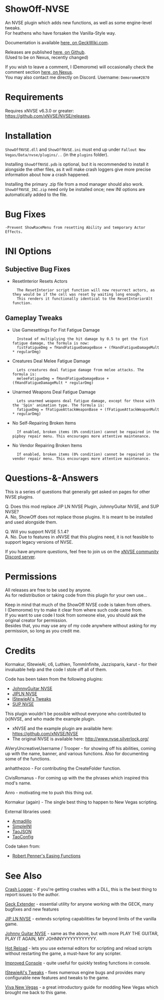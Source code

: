 # ShowOff-NVSE
An NVSE plugin which adds new functions, as well as some engine-level tweaks.\
For heathens who have forsaken the Vanilla-Style way. 

Documentation is available [here, on GeckWiki.com](https://geckwiki.com/index.php?title=Category:Functions_(ShowOff_NVSE)).

Releases are published [here, on Github](https://github.com/Demorome/Showoff-NVSE/releases).\
(Used to be on Nexus, recently changed)

If you wish to leave a comment, I (Demorome) will occasionally check the comment section [here, on Nexus](https://www.nexusmods.com/newvegas/mods/72541?tab=posts).\
You may also contact me directly on Discord. Username: `Demorome#2870`


# Requirements
Requires xNVSE v6.3.0 or greater: https://github.com/xNVSE/NVSE/releases.


# Installation
`ShowOffNVSE.dll` and `ShowOffNVSE.ini` must end up under `Fallout New Vegas/Data/nvse/plugins/..` (in the `plugins` folder).

Installing `ShowOffNVSE.pdb` is optional, but it is recommended to install it alongside the other files, as it will make crash loggers give more precise information about how a crash happened.

Installing the primary .zip file from a mod manager should also work.
`ShowOffNVSE_INI.zip` need only be installed once; new INI options are automatically added to the file.


# Bug Fixes

    -Prevent ShowRaceMenu from resetting Ability and temporary Actor Effects.

# INI Options

## Subjective Bug Fixes
* ResetInterior Resets Actors

        The ResetInterior script function will now resurrect actors, as they would be if the cell was reset by waiting long enough.
        This renders it functionally identical to the ResetInteriorAlt function.
    
## Gameplay Tweaks
* Use Gamesettings For Fist Fatigue Damage

        Instead of multiplying the hit damage by 0.5 to get the fist fatigue damage, the formula is now:
		fistFatigueDmg = fHandFatigueDamageBase + (fHandFatigueDamageMult * regularDmg)
        
* Creatures Deal Melee Fatigue Damage

        Lets creatures deal fatigue damage from melee attacks. The formula is:
		meleeFatigueDmg = fHandFatigueDamageBase + (fHandFatigueDamageMult * regularDmg)
        
* Unarmed Weapons Deal Fatigue Damage

        Lets unarmed weapons deal fatigue damage, except for those with the 'Spin' animation type. The formula is:
		fatigueDmg = fFatigueAttackWeaponBase + (fFatigueAttackWeaponMult * regularDmg)
        
* No Self-Repairing Broken Items

        If enabled, broken items (0% condition) cannot be repaired in the pipboy repair menu. This encourages more attentive maintenance.
        
* No Vendor Repairing Broken Items

        If enabled, broken items (0% condition) cannot be repaired in the vendor repair menu. This encourages more attentive maintenance.


# Questions-&-Answers

This is a series of questions that generally get asked on pages for other NVSE plugins.

Q. Does this mod replace JIP LN NVSE Plugin, JohnnyGuitar NVSE, and SUP NVSE?\
A. No, ShowOff does not replace those plugins. It is meant to be installed and used alongside them.

Q. Will you support NVSE 5.1.4?\
A. No. Due to features in xNVSE that this plugins need, it is not feasible to support legacy versions of NVSE.

If you have anymore questions, feel free to join us on the [xNVSE community Discord server](https://discord.com/invite/EebN93s). 

# Permissions
All releases are free to be used by anyone.\
As for redistribution or taking code from this plugin for your own use...

Keep in mind that much of the ShowOff NVSE code is taken from others.\
I (Demorome) try to make it clear from where such code came from.\
If you want to use code I took from someone else, you should ask the original creator for permission.\
Besides that, you may use any of my code anywhere without asking for my permission, so long as you credit me.

# Credits
Kormakur, lStewieAl, c6, Luthien, TommInfinite, Jazzisparis, karut - for their invaluable help and the code I stole off all of them.

Code has been taken from the following plugins:
* [JohnnyGuitar NVSE](https://www.nexusmods.com/newvegas/mods/66927)
* [JIPLN NVSE](https://www.nexusmods.com/newvegas/mods/58277) 
* [lStewieAl's Tweaks](https://www.nexusmods.com/newvegas/mods/66347)
* [SUP NVSE](https://www.nexusmods.com/newvegas/mods/73160)

This plugin wouldn't be possible without everyone who contributed to (x)NVSE, and who made the example plugin.

* xNVSE and the example plugin are available here: https://github.com/xNVSE/NVSE
* The original NVSE is available here: http://www.nvse.silverlock.org/

AVeryUncreativeUsername / Trooper - for showing off his abilities,  coming up with the name, banner, and various functions. Also for documenting some of the functions.

anhatthezoo - For contributing the CreateFolder function.

CivisRomanus - For coming up with the the phrases which inspired this mod's name. 

Anro - motivating me to push this thing out.

Kormakur (again) - The single best thing to happen to New Vegas scripting.

External libraries used:
* [Armadillo](http://arma.sourceforge.net/docs.html)
* [SimpleINI](https://github.com/brofield/simpleini)
* [TaoJSON](https://github.com/taocpp/json)
* [TaoConfig](https://github.com/taocpp/config)

Code taken from:
* [Robert Penner's Easing Functions](http://robertpenner.com/easing/)

# See Also
[Crash Logger](https://www.nexusmods.com/newvegas/mods/72317) - if you're getting crashes with a DLL, this is the best thing to report issues to the author.

[Geck Extender](https://www.nexusmods.com/newvegas/mods/64888) - essential utility for anyone working with the GECK, many bugfixes and new features

[JIP LN NVSE](https://www.nexusmods.com/newvegas/mods/58277) - extends scripting capabilities far beyond limits of the vanilla game.

[Johnny Guitar NVSE](https://www.nexusmods.com/newvegas/mods/66927) - same as the above, but with more PLAY THE GUITAR, PLAY IT AGAIN, MY JOHNNYYYYYYYYYYYY.

[Hot Reload](https://www.nexusmods.com/newvegas/mods/70962) - lets you use external editors for scripting and reload scripts without restarting the game, a must-have for any scripter.

[Improved Console](https://www.nexusmods.com/newvegas/mods/70801) - quite useful for quickly testing functions in console.

[lStewieAl's Tweaks](https://www.nexusmods.com/newvegas/mods/66347) - fixes numerous engine bugs and provides many configurable new features and tweaks to the game.

[Viva New Vegas](https://vivanewvegas.github.io/intro.html) - a great introductory guide for modding New Vegas which brought me back to this game.
